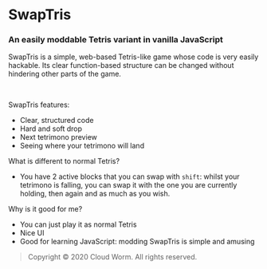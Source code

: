 # SwapTris
### An easily moddable Tetris variant in vanilla JavaScript

SwapTris is a simple, web-based Tetris-like game whose code is very easily hackable. Its clear function-based structure can be changed without hindering other parts of the game.

<br/>

SwapTris features:

- Clear, structured code
- Hard and soft drop
- Next tetrimono preview
- Seeing where your tetrimono will land

What is different to normal Tetris?

- You have 2 active blocks that you can swap with `shift`: whilst your tetrimono is falling, you can swap it with the one you are currently holding, then again and as much as you wish.

Why is it good for me?

- You can just play it as normal Tetris
- Nice UI
- Good for learning JavaScript: modding SwapTris is simple and amusing

> Copyright © 2020 Cloud Worm. All rights reserved.
